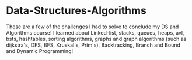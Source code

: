 # Data-Structures-Algorithms
These are a few of the challenges I had to solve to conclude my DS and Algorithms course!
I learned about Linked-list, stacks, queues, heaps, avl, bsts, hashtables, sorting algorithms,
graphs and graph algorithms (such as dijkstra's, DFS, BFS, Kruskal's, Prim's), Backtracking, Branch and Bound and Dynamic Programming!
